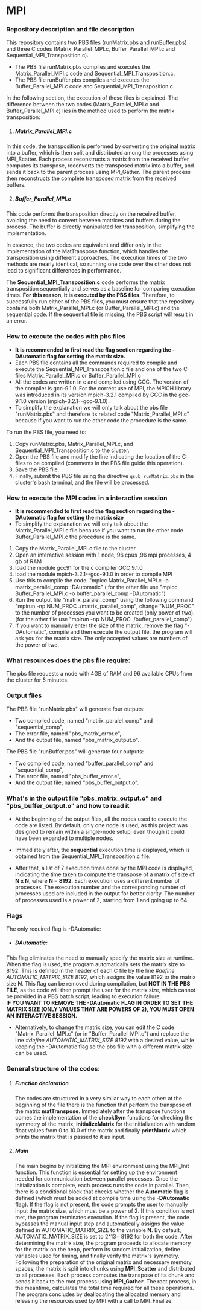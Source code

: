# MPI
### Repository description and file description
This repository contains two PBS files (runMatrix.pbs and runBuffer.pbs) and three C codes (Matrix_Parallel_MPI.c, Buffer_Parallel_MPI.c and Sequential_MPI_Transposition.c).

   - The PBS file runMatrix.pbs compiles and executes the Matrix_Parallel_MPI.c code and Sequential_MPI_Transposition.c.
   - The PBS file runBuffer.pbs compiles and executes the Buffer_Parallel_MPI.c code and Sequential_MPI_Transposition.c.

In the following section, the execution of these files is explained.
The difference between the two codes (Matrix_Parallel_MPI.c and Buffer_Parallel_MPI.c) lies in the method used to perform the matrix transposition:
   1. ##### Matrix_Parallel_MPI.c
In this code, the transposition is performed by converting the original matrix into a buffer, which is then split and distributed among the processes using MPI_Scatter. Each process reconstructs a matrix from the received buffer, computes its transpose, reconverts the transposed matrix into a buffer, and sends it back to the parent process using MPI_Gather. The parent process then reconstructs the complete transposed matrix from the received buffers.

  2. ##### Buffer_Parallel_MPI.c
This code performs the transposition directly on the received buffer, avoiding the need to convert between matrices and buffers during the process. The buffer is directly manipulated for transposition, simplifying the implementation.

In essence, the two codes are equivalent and differ only in the implementation of the MatTranspose function, which handles the transposition using different approaches. The execution times of the two methods are nearly identical, so running one code over the other does not lead to significant differences in performance.

The **Sequential_MPI_Transposition.c** code performs the matrix transposition sequentially and serves as a baseline for comparing execution times. **For this reason, it is executed by the PBS files**.
Therefore, to successfully run either of the PBS files, you must ensure that the repository contains both Matrix_Parallel_MPI.c (or Buffer_Parallel_MPI.c) and the sequential code. If the sequential file is missing, the PBS script will result in an error.



### How to execute the codes with pbs files
- __It is recommended to first read the flag section regarding the -DAutomatic flag for setting the matrix size.__   
- Each PBS file contains all the commands required to compile and execute the Sequential_MPI_Transposition.c file and one of the two C files Matrix_Parallel_MPI.c or Buffer_Parallel_MPI.c
- All the codes are written in c and compiled using GCC. The version of the compiler is gcc-9.1.0. For the correct use of MPI, the MPICH library was introduced in its version mpich-3.2.1 compiled by GCC in the gcc-9.1.0 version (mpich-3.2.1--gcc-9.1.0) .
- To simplify the explanation we will only talk about the pbs file "runMatrix.pbs" and therefore its related code "Matrix_Parallel_MPI.c" because if you want to run the other code the procedure is the same.


To run the PBS file, you need to:  
1. Copy runMatrix.pbs, Matrix_Parallel_MPI.c, and Sequential_MPI_Transposition.c to the cluster.  
2. Open the PBS file and modify the line indicating the location of the C files to be compiled (comments in the PBS file guide this operation).  
3. Save the PBS file.
5. Finally, submit the PBS file using the directive `qsub runMatrix.pbs` in the cluster's bash terminal, and the file will be processed.

### How to execute the MPI codes in a interactive session
- __It is recommended to first read the flag section regarding the -DAutomatic flag for setting the matrix size__
-  To simplify the explanation we will only talk about the Matrix_Parallel_MPI.c file because if you want to run the other code Buffer_Parallel_MPI.c the procedure is the same.    
1. Copy the Matrix_Parallel_MPI.c file to the cluster.
2. Open an interactive session with 1 node, 96 cpus ,96 mpi processes, 4 gb of RAM 
3. load the module gcc91 for the c compiler GCC 9.1.0
4. load the module  mpich-3.2.1--gcc-9.1.0 in order to compile MPI
5. Use this to compile the code: "mpicc Matrix_Parallel_MPI.c -o matrix_parallel_comp -DAutomatic" ( for the other file use "mpicc Buffer_Parallel_MPI.c -o buffer_parallel_comp -DAutomatic")
7. Run the output file "matrix_paralel_comp" using the following command "mpirun -np NUM_PROC ./matrix_parallel_comp", change "NUM_PROC" to the number of processes you want to be created (only power of two). (for the other file use "mpirun -np NUM_PROC ./buffer_parallel_comp") 
8. If you want to manually enter the size of the matrix, remove the flag "-DAutomatic", compile and then execute the output file. the program will ask you for the matrix size. The only accepted values are numbers ​​of the power of two.

### What resources does the pbs file require:
The pbs file requests a node with 4GB of RAM and 96 available CPUs from the cluster for 5 minutes. 

### Output files 
The PBS file "runMatrix.pbs" will generate four outputs:  
- Two compiled code, named "matrix_paralel_comp" and "sequential_comp",  
- The error file, named "pbs_matrix_error.e",  
- And the output file, named "pbs_matrix_output.o".

The PBS file "runBuffer.pbs" will generate four outputs:  
- Two compiled code, named "buffer_parallel_comp" and "sequential_comp",  
- The error file, named "pbs_buffer_error.e",  
- And the output file, named "pbs_buffer_output.o".  

### What's in the output file "pbs_matrix_output.o" and "pbs_buffer_output.o" and how to read it
- At the beginning of the output files, all the nodes used to execute the code are listed. By default, only one node is used, as this project was designed to remain within a single-node setup, even though it could have been expanded to multiple nodes.
  
- Immediately after, the **sequential** execution time is displayed, which is obtained from the Sequential_MPI_Transposition.c file.
  
- After that, a list of 7 execution times done by the MPI code is displayed, indicating the time taken to compute the transpose of a matrix of size of **N x N**, where **N = 8192**.  Each execution uses a different number of processes. The execution number and the corresponding number of processes used are included in the output for better clarity. The number of processes used is a power of 2, starting from 1 and going up to 64.


### Flags 
The only required flag is -DAutomatic:
- ##### DAutomatic:
This flag eliminates the need to manually specify the matrix size at runtime. When the flag is used, the program automatically sets the matrix size to 8192. This is defined in the header of each C file by the line *#define AUTOMATIC_MATRIX_SIZE 8192*, which assigns the value 8192 to the matrix size **N**. This flag can be removed during compilation, but __NOT IN THE PBS FILE__, as the code will then prompt the user for the matrix size, which cannot be provided in a PBS batch script, leading to execution failure.   
__IF YOU WANT TO REMOVE THE -DAutomatic FLAG IN ORDER TO SET THE MATRIX SIZE  (ONLY VALUES THAT ARE POWERS OF 2), YOU MUST OPEN AN INTERACTIVE SESSION.__   

- Alternatively, to change the matrix size, you can edit the C code "Matrix_Parallel_MPI.c" (or in "Buffer_Parallel_MPI.c") and replace the line *#define AUTOMATIC_MATRIX_SIZE 8192* with a desired value, while keeping the -DAutomatic flag so the pbs file with a different matrix size can be used.




### General structure of the codes:
1. ##### Function declaration
   The codes are structured in a very similar way to each other: at the beginning of the file there is the function that perform the transpose of the matrix __matTranspose__.  Immediately after the transpose functions comes the implementation of the __checkSym__ functions for checking the symmetry of the matrix, __initializeMatrix__ for the initialization with random float values ​​from 0 to 10.0 of the matrix and finally __printMatrix__ which prints the matrix that is passed to it as input.

2. ##### Main
   The main begins by initializing the MPI environment using the MPI_Init function. This function is essential for setting up the environment needed for communication between parallel processes. Once the initialization is complete, each process runs the code in parallel. Then, there is a conditional block that checks whether the **Automatic** flag is defined (which must be added at compile time using the **-DAutomatic** flag). If the flag is not present, the code prompts the user to manually input the matrix size, which must be a power of 2. If this condition is not met, the program terminates execution. If the flag is present, the code bypasses the manual input step and automatically assigns the value defined in AUTOMATIC_MATRIX_SIZE to the variable **N**. By default, AUTOMATIC_MATRIX_SIZE is set to  2^13= 8192 for both the code.
After determining the matrix size, the program proceeds to allocate memory for the matrix on the heap, perform its random initialization, define variables used for timing, and finally verify the matrix's symmetry.
Following the preparation of the original matrix and necessary memory spaces, the matrix is split into chunks using __MPI_Scatter__ and distributed to all processes. Each process computes the transpose of its chunk and sends it back to the root process using __MPI_Gather__.
The root process, in the meantime, calculates the total time required for all these operations.
The program concludes by deallocating the allocated memory and releasing the resources used by MPI with a call to MPI_Finalize.











